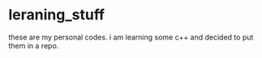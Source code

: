 # leraning_stuff
these are my personal codes.
i am learning some c++ and decided to put them in a repo.
